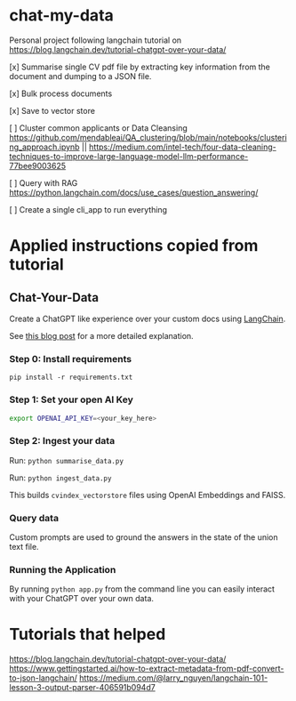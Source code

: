 # chat-my-data
Personal project following langchain tutorial on https://blog.langchain.dev/tutorial-chatgpt-over-your-data/

[x] Summarise single CV pdf file by extracting key information from the document and dumping to a JSON file.

[x] Bulk process documents

[x] Save to vector store

[ ] Cluster common applicants or Data Cleansing https://github.com/mendableai/QA_clustering/blob/main/notebooks/clustering_approach.ipynb || https://medium.com/intel-tech/four-data-cleaning-techniques-to-improve-large-language-model-llm-performance-77bee9003625 

[ ] Query with RAG https://python.langchain.com/docs/use_cases/question_answering/

[ ] Create a single cli_app to run everything

# Applied instructions copied from tutorial

## Chat-Your-Data

Create a ChatGPT like experience over your custom docs using [LangChain](https://github.com/langchain-ai/langchain).

See [this blog post](blogpost.md) for a more detailed explanation.

### Step 0: Install requirements

`pip install -r requirements.txt`

### Step 1: Set your open AI Key

```sh
export OPENAI_API_KEY=<your_key_here>
```


### Step 2: Ingest your data

Run: `python summarise_data.py`

Run: `python ingest_data.py`

This builds `cvindex_vectorstore` files using OpenAI Embeddings and FAISS.

### Query data

Custom prompts are used to ground the answers in the state of the union text file.

### Running the Application

By running `python app.py` from the command line you can easily interact with your ChatGPT over your own data.

# Tutorials that helped
https://blog.langchain.dev/tutorial-chatgpt-over-your-data/
https://www.gettingstarted.ai/how-to-extract-metadata-from-pdf-convert-to-json-langchain/
https://medium.com/@larry_nguyen/langchain-101-lesson-3-output-parser-406591b094d7